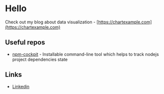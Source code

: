 # Hello

Check out my blog about data visualization - [https://chartexample.com](https://chartexample.com)

## Useful repos

- [npm-cockpit](https://github.com/b0000ring/npm-cockpit) - Installable command-line tool which helps to track nodejs project dependencies state

## Links

- [Linkedin](https://www.linkedin.com/in/achirkin/)
